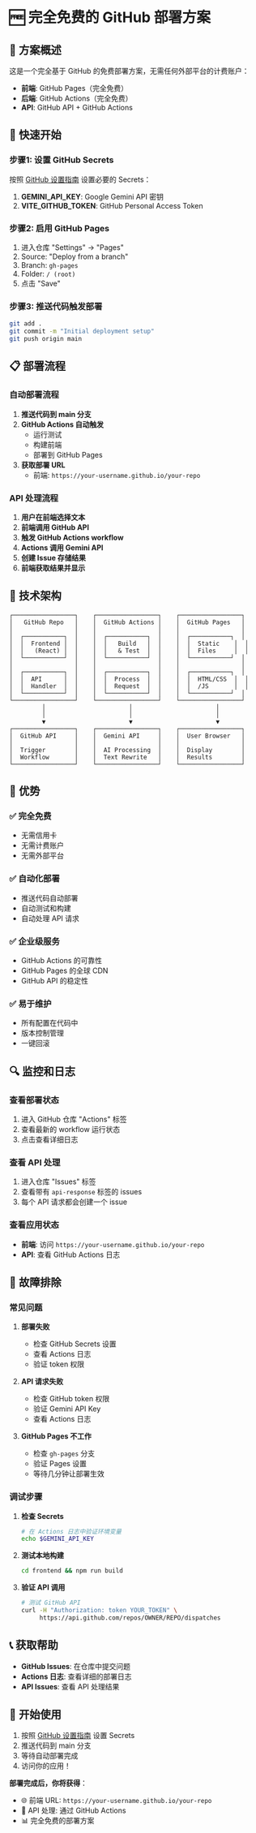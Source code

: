 # 🆓 完全免费的 GitHub 部署方案

## 🎯 方案概述

这是一个完全基于 GitHub 的免费部署方案，无需任何外部平台的计费账户：

- **前端**: GitHub Pages（完全免费）
- **后端**: GitHub Actions（完全免费）
- **API**: GitHub API + GitHub Actions

## 🚀 快速开始

### 步骤1: 设置 GitHub Secrets

按照 [GitHub 设置指南](./GITHUB_SETUP.md) 设置必要的 Secrets：

1. **GEMINI_API_KEY**: Google Gemini API 密钥
2. **VITE_GITHUB_TOKEN**: GitHub Personal Access Token

### 步骤2: 启用 GitHub Pages

1. 进入仓库 "Settings" → "Pages"
2. Source: "Deploy from a branch"
3. Branch: `gh-pages`
4. Folder: `/ (root)`
5. 点击 "Save"

### 步骤3: 推送代码触发部署

```bash
git add .
git commit -m "Initial deployment setup"
git push origin main
```

## 📋 部署流程

### 自动部署流程

1. **推送代码到 main 分支**
2. **GitHub Actions 自动触发**
   - 运行测试
   - 构建前端
   - 部署到 GitHub Pages
3. **获取部署 URL**
   - 前端: `https://your-username.github.io/your-repo`

### API 处理流程

1. **用户在前端选择文本**
2. **前端调用 GitHub API**
3. **触发 GitHub Actions workflow**
4. **Actions 调用 Gemini API**
5. **创建 Issue 存储结果**
6. **前端获取结果并显示**


## 🔧 技术架构

```
┌─────────────────┐    ┌─────────────────┐    ┌─────────────────┐
│   GitHub Repo   │    │  GitHub Actions │    │  GitHub Pages   │
│                 │    │                 │    │                 │
│  ┌───────────┐  │    │  ┌───────────┐  │    │  ┌───────────┐  │
│  │  Frontend │  │    │  │   Build   │  │    │  │  Static    │  │
│  │   (React) │  │    │  │   & Test  │  │    │  │  Files     │  │
│  └───────────┘  │    │  └───────────┘  │    │  └───────────┘  │
│                 │    │                 │    │                 │
│  ┌───────────┐  │    │  ┌───────────┐  │    │  ┌───────────┐  │
│  │  API      │  │    │  │  Process  │  │    │  │  HTML/CSS  │  │
│  │  Handler  │  │    │  │  Request  │  │    │  │  /JS       │  │
│  └───────────┘  │    │  └───────────┘  │    │  └───────────┘  │
└─────────────────┘    └─────────────────┘    └─────────────────┘
         │                       │                       │
         │                       │                       │
         ▼                       ▼                       ▼
┌─────────────────┐    ┌─────────────────┐    ┌─────────────────┐
│  GitHub API     │    │  Gemini API     │    │  User Browser   │
│                 │    │                 │    │                 │
│  Trigger        │    │  AI Processing  │    │  Display        │
│  Workflow       │    │  Text Rewrite   │    │  Results        │
└─────────────────┘    └─────────────────┘    └─────────────────┘
```

## 🎯 优势

### ✅ 完全免费
- 无需信用卡
- 无需计费账户
- 无需外部平台

### ✅ 自动化部署
- 推送代码自动部署
- 自动测试和构建
- 自动处理 API 请求

### ✅ 企业级服务
- GitHub Actions 的可靠性
- GitHub Pages 的全球 CDN
- GitHub API 的稳定性

### ✅ 易于维护
- 所有配置在代码中
- 版本控制管理
- 一键回滚

## 🔍 监控和日志

### 查看部署状态
1. 进入 GitHub 仓库 "Actions" 标签
2. 查看最新的 workflow 运行状态
3. 点击查看详细日志

### 查看 API 处理
1. 进入仓库 "Issues" 标签
2. 查看带有 `api-response` 标签的 issues
3. 每个 API 请求都会创建一个 issue

### 查看应用状态
- **前端**: 访问 `https://your-username.github.io/your-repo`
- **API**: 查看 GitHub Actions 日志

## 🚨 故障排除

### 常见问题

1. **部署失败**
   - 检查 GitHub Secrets 设置
   - 查看 Actions 日志
   - 验证 token 权限

2. **API 请求失败**
   - 检查 GitHub token 权限
   - 验证 Gemini API Key
   - 查看 Actions 日志

3. **GitHub Pages 不工作**
   - 检查 `gh-pages` 分支
   - 验证 Pages 设置
   - 等待几分钟让部署生效

### 调试步骤

1. **检查 Secrets**
   ```bash
   # 在 Actions 日志中验证环境变量
   echo $GEMINI_API_KEY
   ```

2. **测试本地构建**
   ```bash
   cd frontend && npm run build
   ```

3. **验证 API 调用**
   ```bash
   # 测试 GitHub API
   curl -H "Authorization: token YOUR_TOKEN" \
        https://api.github.com/repos/OWNER/REPO/dispatches
   ```

## 📞 获取帮助

- **GitHub Issues**: 在仓库中提交问题
- **Actions 日志**: 查看详细的部署日志
- **API Issues**: 查看 API 处理结果

## 🎉 开始使用

1. 按照 [GitHub 设置指南](./GITHUB_SETUP.md) 设置 Secrets
2. 推送代码到 main 分支
3. 等待自动部署完成
4. 访问你的应用！

**部署完成后，你将获得**：
- 🌐 前端 URL: `https://your-username.github.io/your-repo`
- 🔗 API 处理: 通过 GitHub Actions
- 📊 完全免费的部署方案 